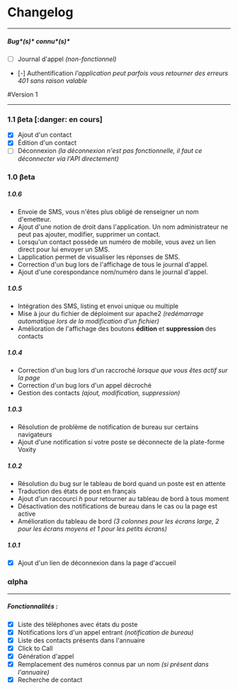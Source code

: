 # Changelog

---

##### Bug*(s)* connu*(s)*

 - [ ] Journal d'appel *(non-fonctionnel)*
 - [-] Authentification *l'application peut parfois vous retourner des erreurs 401 sans raison valable*


#Version 1 

---

### 1.1 βeta [:danger: en cours]

 - [X] Ajout d'un contact 
 - [X] Édition d'un contact
 - [ ] Déconnexion *(la déconnexion n'est pas fonctionnelle, il faut ce déconnecter via l'API directement)*

### 1.0 βeta

##### 1.0.6
 - Envoie de SMS, vous n'êtes plus obligé de renseigner un nom d'emetteur.
 - Ajout d'une notion de droit dans l'application. Un nom administrateur ne peut pas ajouter, modifier, supprimer un contact.
 - Lorsqu'un contact possède un numéro de mobile, vous avez un lien direct pour lui envoyer un SMS.
 - Lapplication permet de visualiser les réponses de SMS.
 - Correction d'un bug lors de l'affichage de tous le journal d'appel.
 - Ajout d'une corespondance nom/numéro dans le journal d'appel.

##### 1.0.5
 - Intégration des SMS, listing et envoi unique ou multiple
 - Mise à jour du fichier de déploiment sur apache2 *(redémarrage automatique lors de la modification d'un fichier)*
 - Amélioration de l'affichage des boutons **édition** et **suppression** des contacts

##### 1.0.4
 - Correction d'un bug lors d'un raccroché *lorsque que vous êtes actif sur la page*
 - Correction d'un bug lors d'un appel décroché
 - Gestion des contacts *(ajout, modification, suppression)*
 
##### 1.0.3
 - Résolution de problème de notification de bureau sur certains navigateurs
 - Ajout d'une notification si votre poste se déconnecte de la plate-forme Voxity

##### 1.0.2
 - Résolution du bug sur le tableau de bord quand un poste est en attente
 - Traduction des états de post en français  
 - Ajout d'un raccourci *h* pour retourner au tableau de bord à tous moment
 - Désactivation des notifications de bureau dans le cas ou la page est active
 - Amélioration du tableau de bord *(3 colonnes pour les écrans large, 2 pour les écrans moyens et 1 pour les petits écrans)*

##### 1.0.1
 - [X] Ajout d'un lien de déconnexion dans la page d'accueil

### αlpha

---
##### Fonctionnalités :

 - [X] Liste des téléphones avec états du poste
 - [X] Notifications lors d'un appel entrant *(notification de bureau)*
 - [X] Liste des contacts présents dans l'annuaire
 - [X] Click to Call
 - [X] Génération d'appel
 - [X] Remplacement des numéros connus par un nom *(si présent dans l'annuaire)*
 - [X] Recherche de contact